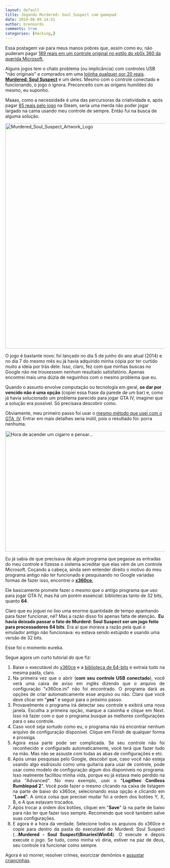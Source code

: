 ```yaml
---
layout: default
title: Jogando Murdered: Soul Suspect com gamepad
date: 2014-06-09 14:51
author: brennords
comments: true
categories: [Hacking,]
---
```


Essa postagem vai para meus manos pobres que, assim como eu, não puderam pagar <a href="http://www.walmart.com.br/produto/Games/Acessorios-Xbox-360/Microsoft/252729-Controle-sem-Fio-XBox-NSF-00023-Preto-Microsoft" target="_blank">189 reais em um controle original no estilo do xb0x 360 da querida Microsoft.</a>

Alguns jogos tem o chato problema (ou implicância) com controles USB "não originais" e comprados em uma <a href="http://www.kabum.com.br/cgi-local/site/produtos/descricao.cgi?codigo=37652&amp;origem=52&amp;utm_source=GOOGLE-SHOPPING&amp;utm_medium=COMPARADOR&amp;gclid=CNa--7uM7b4CFavm7AodrSIAFg" target="_blank">lojinha qualquer por 20 reais</a>. <a href="http://murdered.com/" target="_blank"><strong>Murdered: Soul Suspect</strong></a> é um deles. Mesmo com o controle conectado e funcionando, o jogo o ignora. Preconceito com as origens humildes do mesmo, eu suponho.

Maaas, como a necessidade é uma das percursoras da criatividade e, após pagar <a href="http://store.steampowered.com/app/233290/" target="_blank">85 reais pelo jogo</a> na Steam, seria uma merda não poder jogar largado na cama usando meu controle de sempre. Então fui na busca de alguma solução.

<a href="https://brenn0.files.wordpress.com/2014/06/murdered_soul_suspect_artwork_logo.jpg"><img class="aligncenter size-large wp-image-955" src="http://brenn0.files.wordpress.com/2014/06/murdered_soul_suspect_artwork_logo.jpg?w=676" alt="Murdered_Soul_Suspect_Artwork_Logo" width="676" height="710" /></a>

<!--more-->

O jogo é bastante novo: foi lançado no dia 5 de junho do ano atual (2014) e no dia 7 do mesmo mês eu já havia adquirido minha cópia por ter curtido muito a ideia por trás dele. Isso, claro, fez com que minhas buscas no Google não me trouxessem nenhum resultado satisfatório. Apenas encontrei mais uma dúzia de neguinhos com o mesmo problema que eu.

Quando o assunto envolve computação ou tecnologia em geral, <strong>se dar por vencido não é uma opção</strong> (copiei essa frase da parede de um bar) e, como já havia solucionado um problema parecido para jogar GTA IV, imaginei que a solução era possível. Só precisava descobrir como.

Obviamente, meu primeiro passo foi usar o <a href="http://www.4shared.com/rar/aiIxpnVG/XInput_Test__Emulador_de_Contr.html?locale=pt-BR" target="_blank">mesmo método que usei com o GTA  IV</a>. Entrar em mais detalhes seria inútil, pois o resultado foi: porra nenhuma.

<a href="https://brenn0.files.wordpress.com/2014/06/large-2149509.jpg"><img class="size-large wp-image-956" src="http://brenn0.files.wordpress.com/2014/06/large-2149509.jpg?w=676" alt="Hora de acender um cigarro e pensar..." width="676" height="380" /></a>

Eu já sabia de que precisava de algum programa que pegasse as entradas do meu controle e fizesse o sistema acreditar que elas vêm de um controle Microsoft. Coçando a cabeça, ainda sem entender direito o motivo do meu programa antigo não ter funcionado e pesquisando no Google variadas formas de fazer isso, encontrei o <a href="https://code.google.com/p/x360ce/" target="_blank"><strong>x360ce</strong>. </a>

Ele basicamente promete fazer o mesmo que o antigo programa que uso para jogar GTA IV, mas há um porém essencial: bibliotecas tanto de 32 bits, quanto <strong>64</strong>.

Claro que eu joguei no lixo uma enorme quantidade de tempo apanhando para fazer funcionar, né? Mas a razão disso foi apenas falta de atenção.  <strong>Eu havia deixado passar o fato de Murderd: Soul Suspect ser um jogo feito para processadores 64 bits</strong>. Era aí que morava a razão pela qual o emulador antigo não funcionava: eu estava sendo estúpido e usando uma versão de 32 bits.

Esse foi o momento eureka.

Segue agora um curto tutorial do que fiz:

<ol style="text-align:justify;">
    <li>Baixe o executável do <a href="https://x360ce.googlecode.com/files/x360ce.App-2.1.2.191.zip" target="_blank">x360ce</a> e a <a href="https://x360ce.googlecode.com/files/x360ce_lib64_r848_VS2010.zip" target="_blank">biblioteca de 64-bits</a> e extraia tudo na mesma pasta, claro.</li>
    <li>Na primeira vez que o abrir (<strong>com seu controle USB conectado</strong>), você verá uma caixa de aviso em inglês dizendo que o arquivo de configuração "x360ce.ini" não foi encontrado. O programa dará as opções de criar automaticamente esse arquivo ou não. Claro que você deve clicar em "<strong>yes</strong>" e seguir para o próximo passo.</li>
    <li>Provavelmente o programa irá detectar seu controle e exibirá uma nova janela. Escolha a primeira opção, marque a caixinha e clique em Next. Isso irá fazer com o que o programa busque as melhores configurações para o seu controle.</li>
    <li>Caso você seja sortudo como eu, o programa não irá encontrar nenhum arquivo de configuração disponível. Clique em Finish de qualquer forma e prossiga.</li>
    <li>Agora essa parte pode ser complicada. Se seu controle não foi reconhecido e configurado automaticamente, você terá que fazer tudo na mão. Mas não se assuste com todas as abas de configurações e etc.</li>
    <li>Após umas pesquisas pelo Google, descobri que, caso você não esteja usando algo esdrúxulo como uma guitarra para usar de controle, pode usar como modelo de configuração algum dos disponíveis no programa. Isso realmente facilitou minha vida, porque eu já estava meio perdido na aba "Advanced". No meu exemplo, usei o "<strong>Logithec Cordless Rumblepad 2</strong>". Você pode fazer o mesmo clicando na caixa de listagem na parte de baixo do x360ce, selecionando essa opção e clicando em "<strong>Load</strong>". A única coisa que precisei mudar foi a ordem dos botões Y, X, B, e A que estavam trocados.</li>
    <li>Após trocar a ordem dos botões, cliquei em "<strong>Save</strong>" lá na parte de baixo para não ter que fazer isso sempre. Recomendo que você também salve suas configurações.</li>
    <li>E agora é a hora da verdade. Selecione todos os arquivos do x360ce e copie para dentro da pasta do executável do Murderd: Soul Suspect (...<strong>Murdered - Soul Suspect\Binaries\Win64</strong>). O execute e depois execute o jogo. Se tudo, como minha vó diria, estiver na paz de deus, seu controle irá funcionar como sempre.</li>
</ol>

Agora é só morrer, resolver crimes, exorcizar demônios e <a href="http://www.jeuxcapt.com/upload/module_images/1393496090_murdered-soul-suspect-jeuxcapt-2.jpg" target="_blank">assustar criancinhas</a>.
